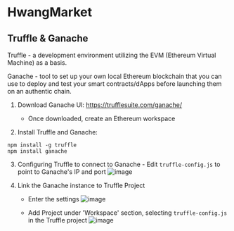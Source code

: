 # HwangMarket

## Truffle & Ganache
Truffle - a development environment utilizing the EVM (Ethereum Virtual Machine) as a basis. 

Ganache - tool to set up your own local Ethereum blockchain that you can use to deploy and test your smart contracts/dApps before launching them on an authentic chain.
  1. Download Ganache UI: https://trufflesuite.com/ganache/
      - Once downloaded, create an Ethereum workspace 
  
  2. Install Truffle and Ganache:
  ```
  npm install -g truffle
  npm install ganache
  ```
  
  3. Configuring Truffle to connect to Ganache
    - Edit ```truffle-config.js``` to point to Ganache's IP and port
     ![image](https://user-images.githubusercontent.com/65240352/195336047-d847825e-1505-40fe-b7f2-939db8e435dc.png)
  
  4. Link the Ganache instance to Truffle Project
      
      - Enter the settings
      ![image](https://user-images.githubusercontent.com/65240352/195335188-ca589438-62c5-4380-82f4-8fa7095cac6f.png)
  
      - Add Project under 'Workspace' section, selecting ```truffle-config.js``` in the Truffle project
      ![image](https://user-images.githubusercontent.com/65240352/195335284-5d638ece-e6ec-4314-9153-901957ff7ef5.png)


